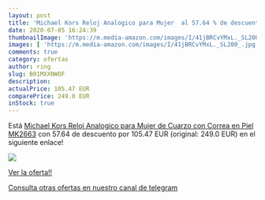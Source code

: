 ```yaml
---
layout: post
title: 'Michael Kors Reloj Analogico para Mujer  al 57.64 % de descuento'
date: 2020-07-05 16:24:39
thumbnailImage: 'https://m.media-amazon.com/images/I/41jBRCvYMxL._SL200_.jpg'
images: [ 'https://m.media-amazon.com/images/I/41jBRCvYMxL._SL200_.jpg' ]
comments: true
category: ofertas
author: ring
slug: B01MXXNWOF
description:
actualPrice: 105.47 EUR
comparePrice: 249.0 EUR
inStock: true
---
```


Está [Michael Kors Reloj Analogico para Mujer de Cuarzo con Correa en Piel MK2663](https://www.amazon.com/dp/B01MXXNWOF/?tag=redken08-20) con 57.64 de descuento por 105.47 EUR (original: 249.0 EUR) en el siguiente enlace!

[![](https://m.media-amazon.com/images/I/41jBRCvYMxL._SL200_.jpg)](https://www.amazon.com/dp/B01MXXNWOF/?tag=redken08-20)

[Ver la oferta!!](https://www.amazon.com/dp/B01MXXNWOF/?tag=redken08-20)

[Consulta otras ofertas en nuestro canal de telegram](https://t.me/s/ofertas25)
